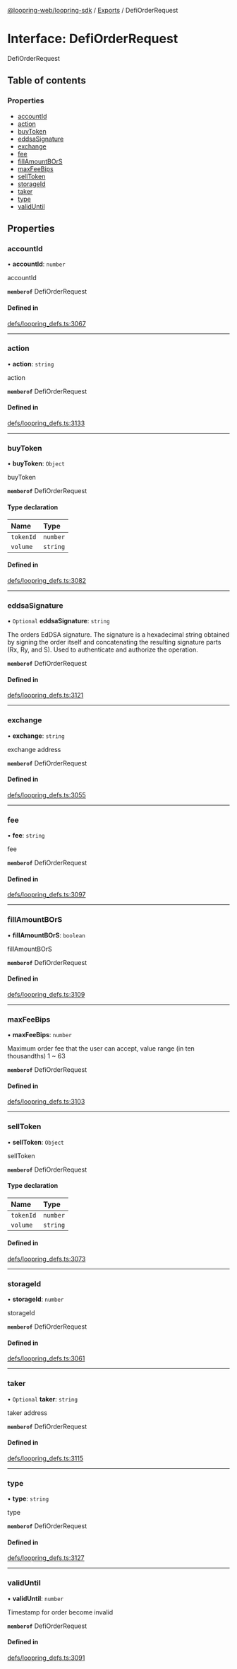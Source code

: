 [@loopring-web/loopring-sdk](../README.md) / [Exports](../modules.md) / DefiOrderRequest

# Interface: DefiOrderRequest

DefiOrderRequest

## Table of contents

### Properties

- [accountId](DefiOrderRequest.md#accountid)
- [action](DefiOrderRequest.md#action)
- [buyToken](DefiOrderRequest.md#buytoken)
- [eddsaSignature](DefiOrderRequest.md#eddsasignature)
- [exchange](DefiOrderRequest.md#exchange)
- [fee](DefiOrderRequest.md#fee)
- [fillAmountBOrS](DefiOrderRequest.md#fillamountbors)
- [maxFeeBips](DefiOrderRequest.md#maxfeebips)
- [sellToken](DefiOrderRequest.md#selltoken)
- [storageId](DefiOrderRequest.md#storageid)
- [taker](DefiOrderRequest.md#taker)
- [type](DefiOrderRequest.md#type)
- [validUntil](DefiOrderRequest.md#validuntil)

## Properties

### accountId

• **accountId**: `number`

accountId

**`memberof`** DefiOrderRequest

#### Defined in

[defs/loopring_defs.ts:3067](https://github.com/Loopring/loopring_sdk/blob/24fdf4c/src/defs/loopring_defs.ts#L3067)

___

### action

• **action**: `string`

action

**`memberof`** DefiOrderRequest

#### Defined in

[defs/loopring_defs.ts:3133](https://github.com/Loopring/loopring_sdk/blob/24fdf4c/src/defs/loopring_defs.ts#L3133)

___

### buyToken

• **buyToken**: `Object`

buyToken

**`memberof`** DefiOrderRequest

#### Type declaration

| Name | Type |
| :------ | :------ |
| `tokenId` | `number` |
| `volume` | `string` |

#### Defined in

[defs/loopring_defs.ts:3082](https://github.com/Loopring/loopring_sdk/blob/24fdf4c/src/defs/loopring_defs.ts#L3082)

___

### eddsaSignature

• `Optional` **eddsaSignature**: `string`

The orders EdDSA signature. The signature is a hexadecimal string obtained by signing the order itself and concatenating the resulting signature parts (Rx, Ry, and S). Used to authenticate and authorize the operation.

**`memberof`** DefiOrderRequest

#### Defined in

[defs/loopring_defs.ts:3121](https://github.com/Loopring/loopring_sdk/blob/24fdf4c/src/defs/loopring_defs.ts#L3121)

___

### exchange

• **exchange**: `string`

exchange address

**`memberof`** DefiOrderRequest

#### Defined in

[defs/loopring_defs.ts:3055](https://github.com/Loopring/loopring_sdk/blob/24fdf4c/src/defs/loopring_defs.ts#L3055)

___

### fee

• **fee**: `string`

fee

**`memberof`** DefiOrderRequest

#### Defined in

[defs/loopring_defs.ts:3097](https://github.com/Loopring/loopring_sdk/blob/24fdf4c/src/defs/loopring_defs.ts#L3097)

___

### fillAmountBOrS

• **fillAmountBOrS**: `boolean`

fillAmountBOrS

**`memberof`** DefiOrderRequest

#### Defined in

[defs/loopring_defs.ts:3109](https://github.com/Loopring/loopring_sdk/blob/24fdf4c/src/defs/loopring_defs.ts#L3109)

___

### maxFeeBips

• **maxFeeBips**: `number`

Maximum order fee that the user can accept, value range (in ten thousandths) 1 ~ 63

**`memberof`** DefiOrderRequest

#### Defined in

[defs/loopring_defs.ts:3103](https://github.com/Loopring/loopring_sdk/blob/24fdf4c/src/defs/loopring_defs.ts#L3103)

___

### sellToken

• **sellToken**: `Object`

sellToken

**`memberof`** DefiOrderRequest

#### Type declaration

| Name | Type |
| :------ | :------ |
| `tokenId` | `number` |
| `volume` | `string` |

#### Defined in

[defs/loopring_defs.ts:3073](https://github.com/Loopring/loopring_sdk/blob/24fdf4c/src/defs/loopring_defs.ts#L3073)

___

### storageId

• **storageId**: `number`

storageId

**`memberof`** DefiOrderRequest

#### Defined in

[defs/loopring_defs.ts:3061](https://github.com/Loopring/loopring_sdk/blob/24fdf4c/src/defs/loopring_defs.ts#L3061)

___

### taker

• `Optional` **taker**: `string`

taker address

**`memberof`** DefiOrderRequest

#### Defined in

[defs/loopring_defs.ts:3115](https://github.com/Loopring/loopring_sdk/blob/24fdf4c/src/defs/loopring_defs.ts#L3115)

___

### type

• **type**: `string`

type

**`memberof`** DefiOrderRequest

#### Defined in

[defs/loopring_defs.ts:3127](https://github.com/Loopring/loopring_sdk/blob/24fdf4c/src/defs/loopring_defs.ts#L3127)

___

### validUntil

• **validUntil**: `number`

Timestamp for order become invalid

**`memberof`** DefiOrderRequest

#### Defined in

[defs/loopring_defs.ts:3091](https://github.com/Loopring/loopring_sdk/blob/24fdf4c/src/defs/loopring_defs.ts#L3091)
